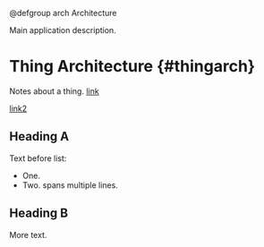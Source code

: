 @defgroup arch Architecture

Main application description.

Thing Architecture {#thingarch}
=====================

Notes about a thing.
[link](../html/namespacewpp.html#:~:text=class-,Device,-class%20%C2%A0)

[link2](../html/classwpp_1_1ConnectivityMonitoring.html#:~:text=NETWORK_BEARER_0-,AVAILABLE_NETWORK_BEARER_1,-RADIO_SIGNAL_STRENGTH_2%C2%A0)

## Heading A

Text before list:
* One.
* Two.
  spans multiple
  lines.

## Heading B

More text.
